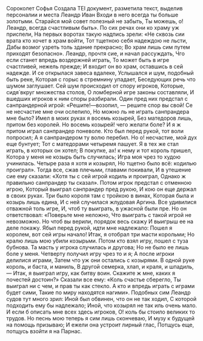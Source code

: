 <TEI> 
<teiHeader> 
<fileDesc> 
<titleStmt> 
<title>Задание 2</title> 
</titleStmt> 
<respStmt> 
<persName>Сороколет Софья</persName> 
<resp>Создала TEI документ, разметила текст, выделив персоналии и места</resp> 
</respStmt> 
</fileDesc> 
<profileDesc> 
<particDesc>
<listPerson type="historical"> 
<person xml:id="01"> 
<persName>Леандр</persName> 
</person>
<person xml:id="02">
<persName>Иван</persName>
</person>
</listPerson>
</particDesc>
</profileDesc>
</teiHeader> 
<text>
Входи в <person xml:id="b"><persName>него</persName></person> всегда <person xml:id="b"><persName>ты</persName></person> больше золотыми.
Старайся <person xml:id="b"><persName>мой</persName></person> совет полезный не забыть,
<person xml:id="b"><persName>Ты</persName></person> можешь, о! <persName>Леандр</persName>, всегда счастливым быть».
По сих речах <person xml:id="b"><persName>они</persName></person> ко <placeName>храму</placeName> уж приспели,
На первых <placeName>воротах</placeName> такую надпись зрели:
«Не сквозь сии <placeName>врата</placeName> <person xml:id="b"><persName>кто</persName></person> хочет в <placeName>храм</placeName> войти,
<person xml:id="b"><persName>Тот</persName></person> тщетною <person xml:id="b"><persName>себя</persName></person> надеждою не льсти,
Дабы возмог узреть толь здание прекрасно;
Во <placeName>храм</placeName> лишь сим путем приходят безопасно».
<person xml:id="b"><persName>Леандр</persName></person>, прочтя сие, и начал рассуждать,
Чго если станет впредь воздержней играть,
То может быть в игре счастливей, нежель прежде;
И входит <person xml:id="b"><persName>он</persName></person> во храм, оставшись в сей надежде.
И се открылася завеса <placeName>вдалеке</placeName>,
Услышался и шум, подобный быть реке,
  Которая с <placeName>горыс</placeName> в <placeName>стремнину</placeName> упадает,
Беседующих речь что шумом заглушает.
Сей шум происходил от спору игроков,
Которые, сидя́ вкруг множества столов,
О ломберной игре законы составляли,
И вшедших игроков к ним споры разбирали.
<person xml:id="b"><persName>Один</persName></person> пред них предстал с санпрандерной игрой:
«Решите!—возопил, — решите спор <person xml:id="b"><persName>вы</persName></person> свой!
Се не несчастие <person xml:id="b"><persName>мне</persName></person> очи ослепило,
Но можно ль не играть санпрандера <person xml:id="b"><persName>мне</persName></person> было?
Имел в <person xml:id="b"><persName>моих</persName></person> руках <person xml:id="b"><persName>я</persName></person> восемь козырей,
Без матедоров лишь, притом без королей.
Но восемь козырей! чего желати боле?
И <person xml:id="b"><persName>я</persName></person> ж притом играл санпрандер поневоле.
<person xml:id="b"><persName>Кто</persName></person> был перед рукой, <person xml:id="b"><persName>тот</persName></person> воли попросил;
А <person xml:id="b"><persName>я</persName></person> санпрандером ту волю перебил.
Но о! несчастие, <person xml:id="b"><persName>мой</persName></person> дух еще бунтует;
<person xml:id="b"><persName>Тот</persName></person> с матедорами четыремя пашует.
<person xml:id="b"><persName>Я</persName></person> в тех же стал играть, в которых <person xml:id="b"><persName>он</persName></person> хотел;
В покупке, ах! к <person xml:id="b"><persName>нему</persName></person> и тот <person xml:id="b"><persName>король</persName></person> пришел,
Котора у <person xml:id="b"><persName>меня</persName></person> не козырь быть случилась;
Игра <person xml:id="b"><persName>моя</persName></person> чрез то худою учинилась.
Четыре раза <person xml:id="b"><persName>я</persName></person> хотя и козырял,
Но тщетно было всё: кодилью проиграл».
Тогда все, сжав плечьми, главами покивали,
И в утешение сие <person xml:id="b"><persName>ему</persName></person> сказали:
«Хотя <person xml:id="b"><persName>ты</persName></person> с сей игрой кодиль и проиграл,
Однако ж правильно санпрандер <person xml:id="b"><persName>ты</persName></person> сказал».
Потом <person xml:id="b"><persName>игрок</persName></person> предстал с отменною игрою,
Который выиграл санпрандер пред рукою,
И кою <person xml:id="b"><persName>он</persName></person> еще держал в своих руках.
Три было короля там с тройкою в винах,
Которая была и козырь лишь едина,
И с ней случилася жлудовая <person xml:id="b"><persName>Аргина</persName></person>.
Все удивилися отважной толь игре,
И, чтоб ту выиграть, в ужасной были пре.
Но <person xml:id="b"><persName>он</persName></person> ответствовал: «Поверьте мне неложно,
Что выиграть с такой игрой не невозможно.
Но чтоб <person xml:id="b"><persName>вы</persName></person> верили, порядок весь скажу
И выигрыш <person xml:id="b"><persName>ее</persName></person> на деле покажу.
<person xml:id="b"><persName>Я</persName></person>был перед рукой, идти <person xml:id="b"><persName>мне</persName></person> надлежало:
Пошел <person xml:id="b"><persName>я</persName></person> королем, вот сей игры начало!
Итак, <person xml:id="b"><persName>я</persName></person> отобрал три масти корольми;
Но кралю лишь <person xml:id="b"><persName>мою</persName></person> убили козырьми.
Потом <person xml:id="b"><persName>кто</persName></person> взял игру, пошел с туза бубнова.
Та масть у игрока случилась и другова;
Но не было <person xml:id="b"><persName>ее</persName></person> лишь боле у меня.
Четверту получил игру чрез то и <person xml:id="b"><persName>я</persName></person>;
А после игроки делилися играми,
Затем что уж <person xml:id="b"><persName>они</persName></person> остались с козырями.
В одной руке король, и баста, и маниль,
В другой семерка, хлап, и краля, и шпадиль, —
Итак, <person xml:id="b"><persName>я</persName></person> выиграл игру, как битву <person xml:id="b"><persName>воин</persName></person>.
Скажите ж мне, каких я почестей достоин?»
Сказали все <person xml:id="b"><persName>ему</persName></person>: «Коль счастье сберегло,
<person xml:id="b"><persName>Ты</persName></person> выиграл ни с чем, и прав <person xml:id="b"><persName>ты</persName></person> как стекло.
А <person xml:id="b"><persName>кто</persName></person> и впредь играть с играми будет сими,
Такие по миру находятся нагими».
Подобных сим <person xml:id="b"><persName>Леандр</persName></person> судов тут много зрил:
<person xml:id="b"><persName>Иной</persName></person> был обвинен, что <person xml:id="b"><persName>он</persName></person> не так ходил,
С которой подходить <person xml:id="b"><persName>ему</persName></person> бы надлежало;
<person xml:id="b"><persName>Иной</persName></person>, что козырял не так иль очень мало.
И если б описать <person xml:id="b"><persName>мне</persName></person> всех здесь <person xml:id="b"><persName>игроков</persName></person>,
О! коль бы стоило великих то трудов.
Но песнь <person xml:id="b"><persName>мою</persName></person> теперь <person xml:id="b"><persName>я</persName></person> сим лишь скончеваю,
И <person xml:id="b"><persName>музу</persName></person> к будущей на помощь призываю;
И ежели <person xml:id="b"><persName>она</persName></person> устроит лирный глас,
Потщусь еще, потщусь взойти <person xml:id="b"><persName>я</persName></person> на <placeName>Парнас</placeName>.
</text> 
</TEI>
